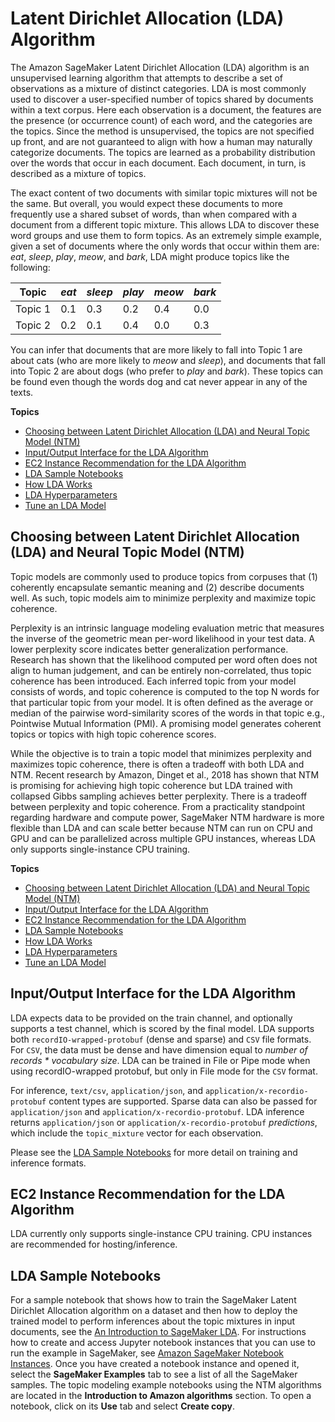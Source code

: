 # Latent Dirichlet Allocation \(LDA\) Algorithm<a name="lda"></a>

The Amazon SageMaker Latent Dirichlet Allocation \(LDA\) algorithm is an unsupervised learning algorithm that attempts to describe a set of observations as a mixture of distinct categories\. LDA is most commonly used to discover a user\-specified number of topics shared by documents within a text corpus\. Here each observation is a document, the features are the presence \(or occurrence count\) of each word, and the categories are the topics\. Since the method is unsupervised, the topics are not specified up front, and are not guaranteed to align with how a human may naturally categorize documents\. The topics are learned as a probability distribution over the words that occur in each document\. Each document, in turn, is described as a mixture of topics\.

The exact content of two documents with similar topic mixtures will not be the same\. But overall, you would expect these documents to more frequently use a shared subset of words, than when compared with a document from a different topic mixture\. This allows LDA to discover these word groups and use them to form topics\. As an extremely simple example, given a set of documents where the only words that occur within them are: *eat*, *sleep*, *play*, *meow*, and *bark*, LDA might produce topics like the following:


| **Topic** | *eat* | *sleep*  | *play* | *meow* | *bark* | 
| --- | --- | --- | --- | --- | --- | 
| Topic 1  | 0\.1  | 0\.3  | 0\.2  | 0\.4  | 0\.0  | 
| Topic 2  | 0\.2  | 0\.1 | 0\.4  | 0\.0  | 0\.3  | 

You can infer that documents that are more likely to fall into Topic 1 are about cats \(who are more likely to *meow* and *sleep*\), and documents that fall into Topic 2 are about dogs \(who prefer to *play* and *bark*\)\. These topics can be found even though the words dog and cat never appear in any of the texts\. 

**Topics**
+ [Choosing between Latent Dirichlet Allocation \(LDA\) and Neural Topic Model \(NTM\)](#lda-or-ntm)
+ [Input/Output Interface for the LDA Algorithm](#lda-inputoutput)
+ [EC2 Instance Recommendation for the LDA Algorithm](#lda-instances)
+ [LDA Sample Notebooks](#LDA-sample-notebooks)
+ [How LDA Works](lda-how-it-works.md)
+ [LDA Hyperparameters](lda_hyperparameters.md)
+ [Tune an LDA Model](lda-tuning.md)

## Choosing between Latent Dirichlet Allocation \(LDA\) and Neural Topic Model \(NTM\)<a name="lda-or-ntm"></a>

Topic models are commonly used to produce topics from corpuses that \(1\) coherently encapsulate semantic meaning and \(2\) describe documents well\. As such, topic models aim to minimize perplexity and maximize topic coherence\. 

Perplexity is an intrinsic language modeling evaluation metric that measures the inverse of the geometric mean per\-word likelihood in your test data\. A lower perplexity score indicates better generalization performance\. Research has shown that the likelihood computed per word often does not align to human judgement, and can be entirely non\-correlated, thus topic coherence has been introduced\. Each inferred topic from your model consists of words, and topic coherence is computed to the top N words for that particular topic from your model\. It is often defined as the average or median of the pairwise word\-similarity scores of the words in that topic e\.g\., Pointwise Mutual Information \(PMI\)\. A promising model generates coherent topics or topics with high topic coherence scores\. 

While the objective is to train a topic model that minimizes perplexity and maximizes topic coherence, there is often a tradeoff with both LDA and NTM\. Recent research by Amazon, Dinget et al\., 2018 has shown that NTM is promising for achieving high topic coherence but LDA trained with collapsed Gibbs sampling achieves better perplexity\. There is a tradeoff between perplexity and topic coherence\. From a practicality standpoint regarding hardware and compute power, SageMaker NTM hardware is more flexible than LDA and can scale better because NTM can run on CPU and GPU and can be parallelized across multiple GPU instances, whereas LDA only supports single\-instance CPU training\. 

**Topics**
+ [Choosing between Latent Dirichlet Allocation \(LDA\) and Neural Topic Model \(NTM\)](#lda-or-ntm)
+ [Input/Output Interface for the LDA Algorithm](#lda-inputoutput)
+ [EC2 Instance Recommendation for the LDA Algorithm](#lda-instances)
+ [LDA Sample Notebooks](#LDA-sample-notebooks)
+ [How LDA Works](lda-how-it-works.md)
+ [LDA Hyperparameters](lda_hyperparameters.md)
+ [Tune an LDA Model](lda-tuning.md)

## Input/Output Interface for the LDA Algorithm<a name="lda-inputoutput"></a>

LDA expects data to be provided on the train channel, and optionally supports a test channel, which is scored by the final model\. LDA supports both `recordIO-wrapped-protobuf` \(dense and sparse\) and `CSV` file formats\. For `CSV`, the data must be dense and have dimension equal to *number of records \* vocabulary size*\. LDA can be trained in File or Pipe mode when using recordIO\-wrapped protobuf, but only in File mode for the `CSV` format\.

For inference, `text/csv`, `application/json`, and `application/x-recordio-protobuf` content types are supported\. Sparse data can also be passed for `application/json` and `application/x-recordio-protobuf`\. LDA inference returns `application/json` or `application/x-recordio-protobuf` *predictions*, which include the `topic_mixture` vector for each observation\.

Please see the [LDA Sample Notebooks](#LDA-sample-notebooks) for more detail on training and inference formats\.

## EC2 Instance Recommendation for the LDA Algorithm<a name="lda-instances"></a>

LDA currently only supports single\-instance CPU training\. CPU instances are recommended for hosting/inference\.

## LDA Sample Notebooks<a name="LDA-sample-notebooks"></a>

For a sample notebook that shows how to train the SageMaker Latent Dirichlet Allocation algorithm on a dataset and then how to deploy the trained model to perform inferences about the topic mixtures in input documents, see the [An Introduction to SageMaker LDA](https://sagemaker-examples.readthedocs.io/en/latest/introduction_to_amazon_algorithms/lda_topic_modeling/LDA-Introduction.html)\. For instructions how to create and access Jupyter notebook instances that you can use to run the example in SageMaker, see [Amazon SageMaker Notebook Instances](nbi.md)\. Once you have created a notebook instance and opened it, select the **SageMaker Examples** tab to see a list of all the SageMaker samples\. The topic modeling example notebooks using the NTM algorithms are located in the **Introduction to Amazon algorithms** section\. To open a notebook, click on its **Use** tab and select **Create copy**\.